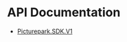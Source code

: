 # API Documentation

- [Picturepark.SDK.V1](https://rawgit.com/Picturepark/Picturepark.SDK.DotNet/master/docs/Picturepark.SDK.V1/api/index.html)